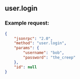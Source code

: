 ## user.login

### Example request:

```json
{
	"jsonrpc": "2.0",
	"method": "user.login",
	"params": {
		"username": "bob",
		"password": "the_creep"
	},
	"id": null
}
```
